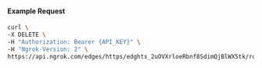 <!-- Code generated for API Clients. DO NOT EDIT. -->

#### Example Request

```bash
curl \
-X DELETE \
-H "Authorization: Bearer {API_KEY}" \
-H "Ngrok-Version: 2" \
https://api.ngrok.com/edges/https/edghts_2uOVXrloeRbnf8SdimQjBlWX5tk/routes/edghtsrt_2uOVXsEI9A0NwCjksck27Lg3bkG/traffic_policy
```
